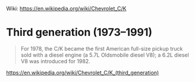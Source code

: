 Wiki:
https://en.wikipedia.org/wiki/Chevrolet_C/K

# Third generation (1973–1991)
>For 1978, the C/K became the first American full-size pickup truck sold with a diesel engine (a 5.7L Oldsmobile diesel V8); a 6.2L diesel V8 was introduced for 1982.

https://en.wikipedia.org/wiki/Chevrolet_C/K_(third_generation)
